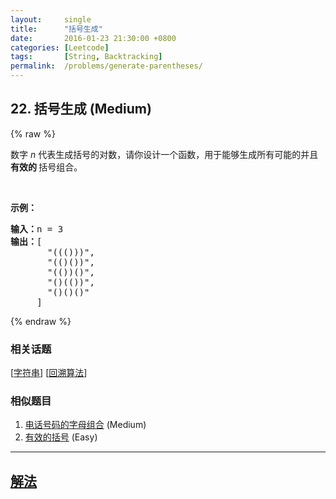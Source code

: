 ```yaml
---
layout:     single
title:      "括号生成"
date:       2016-01-23 21:30:00 +0800
categories: [Leetcode]
tags:       [String, Backtracking]
permalink:  /problems/generate-parentheses/
---
```


## 22. 括号生成 (Medium)

{% raw %}

<p>数字 <em>n</em>&nbsp;代表生成括号的对数，请你设计一个函数，用于能够生成所有可能的并且 <strong>有效的 </strong>括号组合。</p>

<p>&nbsp;</p>

<p><strong>示例：</strong></p>

<pre><strong>输入：</strong>n = 3
<strong>输出：</strong>[
       &quot;((()))&quot;,
       &quot;(()())&quot;,
       &quot;(())()&quot;,
       &quot;()(())&quot;,
       &quot;()()()&quot;
     ]
</pre>

{% endraw %}

### 相关话题
  [[字符串](https://github.com/openset/leetcode/tree/master/tag/string/README.md)]
  [[回溯算法](https://github.com/openset/leetcode/tree/master/tag/backtracking/README.md)]

### 相似题目
  1. [电话号码的字母组合](/problems/letter-combinations-of-a-phone-number) (Medium)
  1. [有效的括号](/problems/valid-parentheses) (Easy)

---

## [解法](https://github.com/openset/leetcode/tree/master/problems/generate-parentheses)
